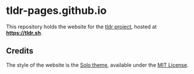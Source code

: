 # tldr-pages.github.io

This repository holds the website for the [tldr project](https://github.com/tldr-pages/tldr),
hosted at **https://tldr.sh**.

## Credits

The style of the website is the [Solo theme](https://github.com/chibicode/solo),
available under the [MIT License](https://chibicode.mit-license.org/).
